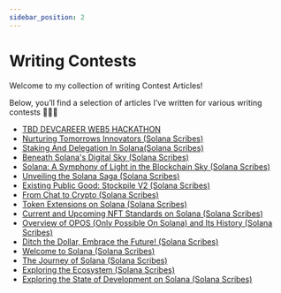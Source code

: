 ```yaml
---
sidebar_position: 2
---
```


# Writing Contests

Welcome to my collection of writing Contest Articles!

Below, you’ll find a selection of articles I’ve written for various writing contests 🧑🏾‍🎓

- [TBD DEVCAREER WEB5 HACKATHON](https://kaykay7.hashnode.dev/web5-a-decentralized-web-platform)
- [Nurturing Tomorrows Innovators (Solana Scribes)](https://medium.com/@kaylaychi77/nurturing-tomorrows-innovators-ddbcd5c9b916?source=list---------1-------271982df651c----------------------------)
- [Staking And Delegation In Solana(Solana Scribes)](https://medium.com/@kaylaychi77/staking-and-delegation-in-solana-79a2757fc764?source=list---------2-------271982df651c----------------------------)
- [Beneath Solana's Digital Sky (Solana Scribes)](https://medium.com/@kaylaychi77/beneath-solanas-digital-sky-0a75b4c49a0b?source=list---------3-------271982df651c----------------------------)
- [Solana: A Symphony of Light in the Blockchain Sky (Solana Scribes)](https://medium.com/@kaylaychi77/solana-a-symphony-of-light-in-the-blockchain-sky-55daea83b5b9?source=list---------4-------271982df651c----------------------------)
- [Unveiling the Solana Saga (Solana Scribes)](https://medium.com/@kaylaychi77/unveiling-the-solana-saga-ccf337ee3751?source=list---------5-------271982df651c----------------------------)
- [Existing Public Good: Stockpile V2 (Solana Scribes)](https://medium.com/@kaylaychi77/existing-public-good-stockpile-v2-ac23899553c0?source=list---------6-------271982df651c----------------------------)
- [From Chat to Crypto (Solana Scribes)](https://medium.com/@kaylaychi77/from-chat-to-crypto-911395c72265?source=list---------7-------271982df651c----------------------------)
- [Token Extensions on Solana (Solana Scribes)](https://medium.com/@kaylaychi77/token-extensions-on-solana-1c8de05eebed)
- [Current and Upcoming NFT Standards on Solana (Solana Scribes)](https://medium.com/@kaylaychi77/current-and-upcoming-nft-standards-on-solana-7746920cc0d0)
- [Overview of OPOS (Only Possible On Solana) and Its History (Solana Scribes)](https://medium.com/@kaylaychi77/overview-of-opos-only-possible-on-solana-and-its-history-bd2bd0027744)
- [Ditch the Dollar, Embrace the Future! (Solana Scribes)](https://medium.com/@kaylaychi77/ditch-the-dollar-embrace-the-future-83d29f662942)
- [Welcome to Solana (Solana Scribes)](https://medium.com/@kaylaychi77/welcome-to-solana-d8ab0d885f37)
- [The Journey of Solana (Solana Scribes)](https://medium.com/@kaylaychi77/the-journey-of-solana-d1dedc355ab9)
- [Exploring the Ecosystem (Solana Scribes)](https://medium.com/@kaylaychi77/exploring-the-ecosystem-c51c3865a132)
- [Exploring the State of Development on Solana (Solana Scribes)](https://medium.com/@kaylaychi77/exploring-the-state-of-development-on-solana-21cb5e997341)
